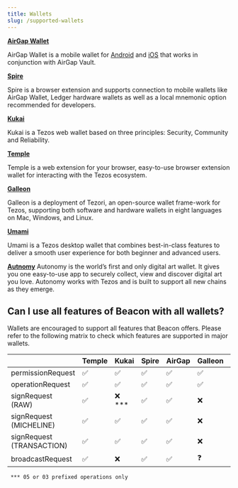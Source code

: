 ```yaml
---
title: Wallets
slug: /supported-wallets
---
```


**[AirGap Wallet](https://airgap.it)**

AirGap Wallet is a mobile wallet for [Android](https://play.google.com/store/apps/details?id=it.airgap.wallet) and [iOS](https://apps.apple.com/us/app/airgap-wallet/id1420996542?l=de&ls=1) that works in conjunction with AirGap Vault.

**[Spire](https://spirewallet.com/)**

Spire is a browser extension and supports connection to mobile wallets like AirGap Wallet, Ledger hardware wallets as well as a local mnemonic option recommended for developers.

**[Kukai](https://wallet.kukai.app/)**

Kukai is a Tezos web wallet based on three principles: Security, Community and Reliability.

**[Temple](https://templewallet.com/)**

Temple is a web extension for your browser, easy-to-use browser extension wallet for interacting with the Tezos ecosystem.

**[Galleon](https://cryptonomic.tech/galleon.html)**

Galleon is a deployment of Tezori, an open-source wallet frame-work for Tezos, supporting both software and hardware wallets in eight languages on Mac, Windows, and Linux.

**[Umami](https://umamiwallet.com/)**

Umami is a Tezos desktop wallet that combines best-in-class features to deliver a smooth user experience for both beginner and advanced users.

**[Autnomy](https://autonomy.io/)**
Autonomy is the world’s first and only digital art wallet. It gives you one easy-to-use app to securely collect, view and discover digital art you love. Autonomy works with Tezos and is built to support all new chains as they emerge.

## Can I use all features of Beacon with all wallets?

Wallets are encouraged to support all features that Beacon offers. Please refer to the following matrix to check which features are supported in major wallets.

|                           | Temple | Kukai | Spire | AirGap | Galleon | Umami | Autonomy |
| ------------------------- | ------ | ----- | ----- | ------ | ------- | ----- | -------- |
| permissionRequest         | ✅     | ✅     | ✅    | ✅     | ✅      | ✅    | ✅        | 
| operationRequest          | ✅     | ✅     | ✅    | ✅     | ✅      | ✅    | ✅        | 
| signRequest (RAW)         | ✅     | ❌ *** | ✅    | ✅     | ❌      | ✅    | ✅        | 
| signRequest (MICHELINE)   | ✅     | ✅     | ✅    | ✅     | ❌      | ✅    | ✅        | 
| signRequest (TRANSACTION) | ✅     | ✅     | ✅    | ✅     | ❌      | ✅    | ✅        | 
| broadcastRequest          | ✅     | ❌     | ✅    | ✅     | ❓      | ❌    | ❌        | 

` *** 05 or 03 prefixed operations only`
